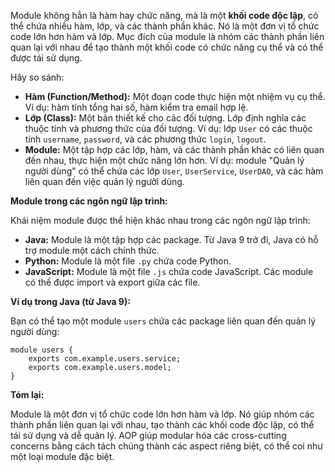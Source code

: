 Module không hẳn là hàm hay chức năng, mà là một **khối code độc lập**, có thể chứa nhiều hàm, lớp, và các thành phần khác.  Nó là một đơn vị tổ chức code lớn hơn hàm và lớp.  Mục đích của module là nhóm các thành phần liên quan lại với nhau để tạo thành một khối code có chức năng cụ thể và có thể được tái sử dụng.

Hãy so sánh:

* **Hàm (Function/Method):**  Một đoạn code thực hiện một nhiệm vụ cụ thể.  Ví dụ: hàm tính tổng hai số, hàm kiểm tra email hợp lệ.
* **Lớp (Class):**  Một bản thiết kế cho các đối tượng.  Lớp định nghĩa các thuộc tính và phương thức của đối tượng.  Ví dụ: lớp `User` có các thuộc tính `username`, `password`, và các phương thức `login`, `logout`.
* **Module:** Một tập hợp các lớp, hàm, và các thành phần khác có liên quan đến nhau, thực hiện một chức năng lớn hơn.  Ví dụ: module "Quản lý người dùng" có thể chứa các lớp `User`, `UserService`, `UserDAO`, và các hàm liên quan đến việc quản lý người dùng.

**Module trong các ngôn ngữ lập trình:**

Khái niệm module được thể hiện khác nhau trong các ngôn ngữ lập trình:

* **Java:** Module là một tập hợp các package. Từ Java 9 trở đi, Java có hỗ trợ module một cách chính thức.
* **Python:** Module là một file `.py` chứa code Python.
* **JavaScript:** Module là một file `.js` chứa code JavaScript.  Các module có thể được import và export giữa các file.

**Ví dụ trong Java (từ Java 9):**

Bạn có thể tạo một module `users` chứa các package liên quan đến quản lý người dùng:

```
module users {
    exports com.example.users.service;
    exports com.example.users.model;
}
```

**Tóm lại:**

Module là một đơn vị tổ chức code lớn hơn hàm và lớp.  Nó giúp nhóm các thành phần liên quan lại với nhau, tạo thành các khối code độc lập, có thể tái sử dụng và dễ quản lý.  AOP giúp modular hóa các cross-cutting concerns bằng cách tách chúng thành các aspect riêng biệt, có thể coi như một loại module đặc biệt.
